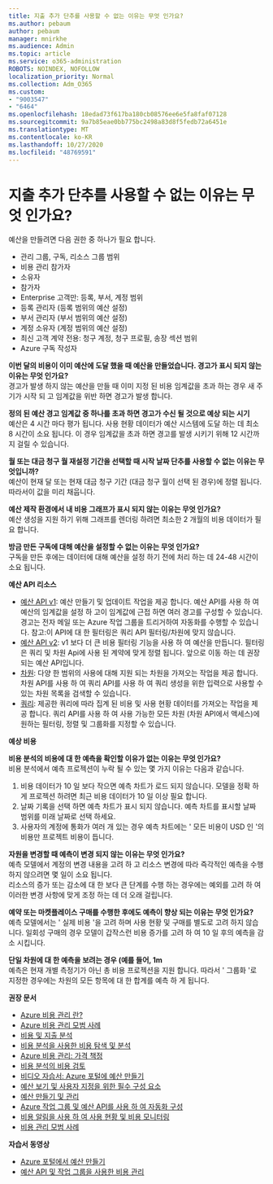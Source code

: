 ```yaml
---
title: 지출 추가 단추를 사용할 수 없는 이유는 무엇 인가요?
ms.author: pebaum
author: pebaum
manager: mnirkhe
ms.audience: Admin
ms.topic: article
ms.service: o365-administration
ROBOTS: NOINDEX, NOFOLLOW
localization_priority: Normal
ms.collection: Adm_O365
ms.custom:
- "9003547"
- "6464"
ms.openlocfilehash: 18edad73f617ba180cb08576ee6e5fa8faf07128
ms.sourcegitcommit: 9a7b85eae0bb775bc2498a83d8f5fedb72a6451e
ms.translationtype: MT
ms.contentlocale: ko-KR
ms.lasthandoff: 10/27/2020
ms.locfileid: "48769591"
---
```

# <a name="why-is-the-add-budget-button-disabled-for-me"></a>지출 추가 단추를 사용할 수 없는 이유는 무엇 인가요?

예산을 만들려면 다음 권한 중 하나가 필요 합니다.

- 관리 그룹, 구독, 리소스 그룹 범위
- 비용 관리 참가자
- 소유자
- 참가자
- Enterprise 고객만: 등록, 부서, 계정 범위
- 등록 관리자 (등록 범위의 예산 설정)
- 부서 관리자 (부서 범위의 예산 설정)
- 계정 소유자 (계정 범위의 예산 설정)
- 최신 고객 계약 전용: 청구 계정, 청구 프로필, 송장 섹션 범위
- Azure 구독 작성자

**이번 달의 비용이 이미 예산에 도달 했을 때 예산을 만들었습니다. 경고가 표시 되지 않는 이유는 무엇 인가요?**  
경고가 발생 하지 않는 예산을 만들 때 이미 지정 된 비용 임계값을 초과 하는 경우 새 주기가 시작 되 고 임계값을 위반 하면 경고가 발생 합니다.

**정의 된 예산 경고 임계값 중 하나를 초과 하면 경고가 수신 될 것으로 예상 되는 시기**  
예산은 4 시간 마다 평가 됩니다. 사용 현황 데이터가 예산 시스템에 도달 하는 데 최소 8 시간이 소요 됩니다. 이 경우 임계값을 초과 하면 경고를 발생 시키기 위해 12 시간까지 걸릴 수 있습니다.

**월 또는 대금 청구 월 재설정 기간을 선택할 때 시작 날짜 단추를 사용할 수 없는 이유는 무엇입니까?**  
예산이 현재 달 또는 현재 대금 청구 기간 (대금 청구 월이 선택 된 경우)에 정렬 됩니다. 따라서이 값을 미리 채웁니다.

**예산 제작 환경에서 내 비용 그래프가 표시 되지 않는 이유는 무엇 인가요?**  
예산 생성을 지원 하기 위해 그래프를 렌더링 하려면 최소한 2 개월의 비용 데이터가 필요 합니다.

**방금 만든 구독에 대해 예산을 설정할 수 없는 이유는 무엇 인가요?**  
구독을 만든 후에는 데이터에 대해 예산을 설정 하기 전에 처리 하는 데 24-48 시간이 소요 됩니다.

**예산 API 리소스**

- [예산 API v1](https://docs.microsoft.com/rest/api/consumption/budgets?WT.mc_id=Portal-Microsoft_Azure_Support): 예산 만들기 및 업데이트 작업을 제공 합니다. 예산 API를 사용 하 여 예산의 임계값을 설정 하 고이 임계값에 근접 하면 여러 경고를 구성할 수 있습니다. 경고는 전자 메일 또는 Azure 작업 그룹을 트리거하여 자동화를 수행할 수 있습니다. 참고:이 API에 대 한 필터링은 쿼리 API 필터링/차원에 맞지 않습니다.
- [예산 API v2](https://github.com/Azure/azure-rest-api-specs/blob/master/specification/cost-management/resource-manager/Microsoft.CostManagement/preview/2019-04-01-preview/examples/CreateOrUpdateBudget.json): v1 보다 더 큰 비용 필터링 기능을 사용 하 여 예산을 만듭니다. 필터링은 쿼리 및 차원 Api에 사용 된 계약에 맞게 정렬 됩니다. 앞으로 이동 하는 데 권장 되는 예산 API입니다.
- [차원](https://docs.microsoft.com/rest/api/cost-management/dimensions?WT.mc_id=Portal-Microsoft_Azure_Support): 다양 한 범위의 사용에 대해 지원 되는 차원을 가져오는 작업을 제공 합니다. 차원 API를 사용 하 여 쿼리 API를 사용 하 여 쿼리 생성을 위한 입력으로 사용할 수 있는 차원 목록을 검색할 수 있습니다.
- [쿼리](https://docs.microsoft.com/rest/api/cost-management/query?WT.mc_id=Portal-Microsoft_Azure_Support): 제공한 쿼리에 따라 집계 된 비용 및 사용 현황 데이터를 가져오는 작업을 제공 합니다. 쿼리 API를 사용 하 여 사용 가능한 모든 차원 (차원 API에서 액세스)에 원하는 필터링, 정렬 및 그룹화를 지정할 수 있습니다.

**예상 비용**

**비용 분석의 비용에 대 한 예측을 확인할 이유가 없는 이유는 무엇 인가요?**  
비용 분석에서 예측 프로젝션이 누락 될 수 있는 몇 가지 이유는 다음과 같습니다.

1. 비용 데이터가 10 일 보다 작으면 예측 차트가 로드 되지 않습니다. 모델을 정확 하 게 프로젝션 하려면 최근 비용 데이터가 10 일 이상 필요 합니다.
2. 날짜 기록을 선택 하면 예측 차트가 표시 되지 않습니다. 예측 차트를 표시할 날짜 범위를 미래 날짜로 선택 하세요.
3. 사용자의 계정에 통화가 여러 개 있는 경우 예측 차트에는 ' 모든 비용이 USD 인 '의 비용만 프로젝트 비용이 듭니다.

**자원을 변경할 때 예측이 변경 되지 않는 이유는 무엇 인가요?**  
예측 모델에서 계정의 변경 내용을 고려 하 고 리소스 변경에 따라 즉각적인 예측을 수행 하지 않으려면 몇 일이 소요 됩니다.  
리소스의 증가 또는 감소에 대 한 보다 큰 단계를 수행 하는 경우에는 예외를 고려 하 여 이러한 변경 사항에 맞게 조정 하는 데 더 오래 걸립니다.

**예약 또는 마켓플레이스 구매를 수행한 후에도 예측이 향상 되는 이유는 무엇 인가요?**  
예측 모델에서는 ' 실제 비용 '을 고려 하며 사용 현황 및 구매를 별도로 고려 하지 않습니다. 일회성 구매의 경우 모델이 갑작스런 비용 증가를 고려 하 여 10 일 후의 예측을 감소 시킵니다.

**단일 차원에 대 한 예측을 보려는 경우 (예를 들어, 1m**  
예측은 현재 개별 측정기가 아닌 총 비용 프로젝션을 지원 합니다. 따라서 ' 그룹화 '로 지정한 경우에는 차원의 모든 항목에 대 한 합계를 예측 하 게 됩니다.

**권장 문서**

- [Azure 비용 관리 란?](https://docs.microsoft.com/azure/cost-management/overview-cost-mgt?WT.mc_id=Portal-Microsoft_Azure_Support)
- [Azure 비용 관리 모범 사례](https://docs.microsoft.com/azure/cost-management/cost-mgt-best-practices?WT.mc_id=Portal-Microsoft_Azure_Support)
- [비용 및 지출 분석](https://docs.microsoft.com/azure/cost-management/quick-acm-cost-analysis?WT.mc_id=Portal-Microsoft_Azure_Support)
- [비용 분석을 사용한 비용 탐색 및 분석](https://docs.microsoft.com/azure/cost-management/quick-acm-cost-analysis?WT.mc_id=Portal-Microsoft_Azure_Support)
- [Azure 비용 관리: 가격 책정](https://azure.microsoft.com/services/cost-management/#pricing)
- [비용 분석의 비용 검토](https://docs.microsoft.com/azure/cost-management-billing/costs/quick-acm-cost-analysis?WT.mc_id=Portal-Microsoft_Azure_Support#review-costs-in-cost-analysis)
- [비디오 자습서: Azure 포털에 예산 만들기](https://www.youtube.com/watch?v=ExIVG_Gr45A&t=4s)
- [예산 보기 및 사용자 지정을 위한 필수 구성 요소](https://docs.microsoft.com/azure/cost-management-billing/costs/tutorial-acm-create-budgets?WT.mc_id=Portal-Microsoft_Azure_Support#prerequisites)
- [예산 만들기 및 관리](https://docs.microsoft.com/azure/cost-management-billing/costs/tutorial-acm-create-budgets?WT.mc_id=Portal-Microsoft_Azure_Support#create-a-budget-in-the-azure-portal)
- [Azure 작업 그룹 및 예산 API를 사용 하 여 자동화 구성](https://docs.microsoft.com/azure/cost-management/tutorial-acm-create-budgets?WT.mc_id=Portal-Microsoft_Azure_Support#trigger-an-action-group)
- [비용 알림을 사용 하 여 사용 현황 및 비용 모니터링](https://docs.microsoft.com/azure/cost-management/cost-mgt-alerts-monitor-usage-spending?WT.mc_id=Portal-Microsoft_Azure_Support)
- [비용 관리 모범 사례](https://docs.microsoft.com/azure/cost-management/cost-mgt-best-practices?WT.mc_id=Portal-Microsoft_Azure_Support)  

**자습서 동영상**

- [Azure 포털에서 예산 만들기](https://go.microsoft.com/fwlink/?linkid=2146761)
- [예산 API 및 작업 그룹을 사용한 비용 관리](https://go.microsoft.com/fwlink/?linkid=2147038)